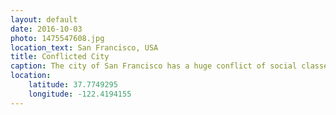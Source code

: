 ```yaml
---
layout: default
date: 2016-10-03
photo: 1475547608.jpg
location_text: San Francisco, USA
title: Conflicted City
caption: The city of San Francisco has a huge conflict of social classes. First, there is all those rich people working in the area. Second, the more modest people that struggle to survive in a city where accomodations became very very expensive. And finally a lot of homeless people staying around as the city helps them in different ways. But this conflict also makes the beauty and complexity of San Francisco!
location:
    latitude: 37.7749295
    longitude: -122.4194155
---
```

